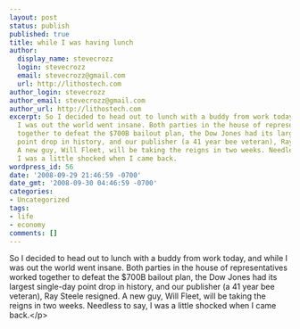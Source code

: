 ```yaml
---
layout: post
status: publish
published: true
title: while I was having lunch
author:
  display_name: stevecrozz
  login: stevecrozz
  email: stevecrozz@gmail.com
  url: http://lithostech.com
author_login: stevecrozz
author_email: stevecrozz@gmail.com
author_url: http://lithostech.com
excerpt: So I decided to head out to lunch with a buddy from work today, and while
  I was out the world went insane. Both parties in the house of representatives worked
  together to defeat the $700B bailout plan, the Dow Jones had its largest single-day
  point drop in history, and our publisher (a 41 year bee veteran), Ray Steele resigned.
  A new guy, Will Fleet, will be taking the reigns in two weeks. Needless to say,
  I was a little shocked when I came back.
wordpress_id: 56
date: '2008-09-29 21:46:59 -0700'
date_gmt: '2008-09-30 04:46:59 -0700'
categories:
- Uncategorized
tags:
- life
- economy
comments: []
---
```

<p>So I decided to head out to lunch with a buddy from work today, and while I was out the world went insane. Both parties in the house of representatives worked together to defeat the $700B bailout plan, the Dow Jones had its largest single-day point drop in history, and our publisher (a 41 year bee veteran), Ray Steele resigned. A new guy, Will Fleet, will be taking the reigns in two weeks. Needless to say, I was a little shocked when I came back.<&#47;p></p>
